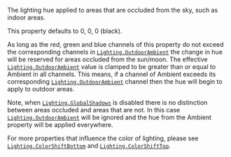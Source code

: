 The lighting hue applied to areas that are occluded from the sky, such as
indoor areas.

This property defaults to 0, 0, 0 (black).

As long as the red, green and blue channels of this property do not exceed
the corresponding channels in [`Lighting.OutdoorAmbient`](https://create.roblox.com/docs/reference/engine/classes/Lighting#OutdoorAmbient) the change
in hue will be reserved for areas occluded from the sun/moon. The
effective [`Lighting.OutdoorAmbient`](https://create.roblox.com/docs/reference/engine/classes/Lighting#OutdoorAmbient) value is clamped to be greater
than or equal to Ambient in all channels. This means, if a channel of
Ambient exceeds its corresponding [`Lighting.OutdoorAmbient`](https://create.roblox.com/docs/reference/engine/classes/Lighting#OutdoorAmbient) channel
then the hue will begin to apply to outdoor areas.

Note, when [`Lighting.GlobalShadows`](https://create.roblox.com/docs/reference/engine/classes/Lighting#GlobalShadows) is disabled there is no
distinction between areas occluded and areas that are not. In this case
[`Lighting.OutdoorAmbient`](https://create.roblox.com/docs/reference/engine/classes/Lighting#OutdoorAmbient) will be ignored and the hue from the
Ambient property will be applied everywhere.

For more properties that influence the color of lighting, please see
[`Lighting.ColorShiftBottom`](https://create.roblox.com/docs/reference/engine/classes/Lighting#ColorShiftBottom) and [`Lighting.ColorShiftTop`](https://create.roblox.com/docs/reference/engine/classes/Lighting#ColorShiftTop).